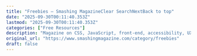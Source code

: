 ```yaml
---
title: "Freebies — Smashing MagazineClear SearchNextBack to top"
date: "2025-09-30T00:11:40.353Z"
lastmod: "2025-09-30T00:11:40.353Z"
categories: ["Free Resources"]
description: "Magazine on CSS, JavaScript, front-end, accessibility, UX and design. For developers, designers and front-end engineers."
original_url: "https://www.smashingmagazine.com/category/freebies"
draft: false
---
```

